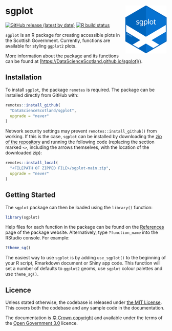 # sgplot <img src="man/figures/logo.svg" alt="sgplot logo" align="right" height="150"/>

<!-- badges: start -->

[![GitHub release (latest by date)](https://img.shields.io/github/v/release/DataScienceScotland/sgplot)](https://github.com/DataScienceScotland/sgplot/releases/latest) [![R build status](https://github.com/DataScienceScotland/sgplot/workflows/R-CMD-check/badge.svg)](https://github.com/DataScienceScotland/sgplot/actions)

<!-- badges: end -->

`sgplot` is an R package for creating accessible plots in the Scottish Government. Currently, functions are available for styling `ggplot2` plots.

More information about the package and its functions can be found at [https://DataScienceScotland.github.io/sgplot]().

## Installation

To install `sgplot`, the package `remotes` is required. The package can be installed directly from GitHub with:

``` r
remotes::install_github(
  "DataScienceScotland/sgplot",
  upgrade = "never"
)
```

Network security settings may prevent `remotes::install_github()` from working. If this is the case, `sgplot` can be installed by downloading the [zip of the repository](https://github.com/DataScienceScotland/sgplot/archive/main.zip) and running the following code (replacing the section marked `<>`, including the arrows themselves, with the location of the downloaded zip):

``` r
remotes::install_local(
  "<FILEPATH OF ZIPPED FILE>/sgplot-main.zip",
  upgrade = "never"
)
```

## Getting Started

The `sgplot` package can then be loaded using the `library()` function:

``` r
library(sgplot)
```

Help files for each function in the package can be found on the [References](https://datasciencescotland.github.io/sgplot/reference) page of the package website. Alternatively, type `?function_name` into the RStudio console. For example:

``` r
?theme_sg()
```

The easiest way to use `sgplot` is by adding `use_sgplot()` to the beginning of your R script, Rmarkdown document or Shiny app code. This function will set a number of defaults to `ggplot2` geoms, use `sgplot` colour palettes and use `theme_sg()`. 

## Licence

Unless stated otherwise, the codebase is released under [the MIT License](LICENSE). This covers both the codebase and any sample code in the documentation.

The documentation is [© Crown copyright](http://www.nationalarchives.gov.uk/information-management/re-using-public-sector-information/uk-government-licensing-framework/crown-copyright/) and available under the terms
of the [Open Government 3.0](http://www.nationalarchives.gov.uk/doc/open-government-licence/version/3/) licence.

